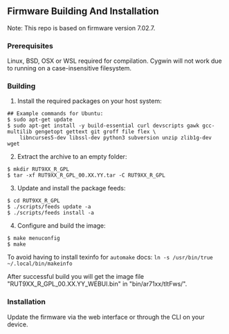 ## Firmware Building And Installation

Note: This repo is based on firmware version 7.02.7.

### Prerequisites

Linux, BSD, OSX or WSL required for compilation. Cygwin will not work due to running on a case-insensitive filesystem.

### Building

1. Install the required packages on your host system:
```
## Example commands for Ubuntu:
$ sudo apt-get update
$ sudo apt-get install -y build-essential curl devscripts gawk gcc-multilib gengetopt gettext git groff file flex \
    libncurses5-dev libssl-dev python3 subversion unzip zlib1g-dev wget
```

2. Extract the archive to an empty folder:
```
$ mkdir RUT9XX_R_GPL
$ tar -xf RUT9XX_R_GPL_00.XX.YY.tar -C RUT9XX_R_GPL
```
3. Update and install the package feeds:
```
$ cd RUT9XX_R_GPL
$ ./scripts/feeds update -a
$ ./scripts/feeds install -a
```    
4. Configure and build the image:
```
$ make menuconfig
$ make
```

To avoid having to install texinfo for `automake` docs:
`ln -s /usr/bin/true ~/.local/bin/makeinfo`

After successful build you will get the image file "RUT9XX_R_GPL_00.XX.YY_WEBUI.bin" in "bin/ar71xx/tltFws/".

### Installation

Update the firmware via the web interface or through the CLI on your device.
